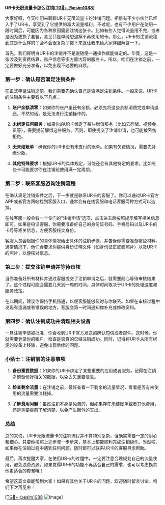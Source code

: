 **UR卡无限流量卡怎么注销[[TG💪+ @esim1088](https://t.me/s/esim1088)]**

大家好呀，今天咱们来聊聊UR卡无限流量卡的注销问题。相信有不少小伙伴已经入手了UR卡，享受到了它提供的超大流量福利。不过呢，也有不少用户在使用一段时间后，可能因为各种原因需要注销这张卡。比如有些人觉得流量用不完，或者是因为更换了套餐，甚至只是单纯想退掉不再使用的卡。那么，UR卡的注销流程到底是什么样的？会不会很复杂？接下来就让我来给大家详细解答一下。

首先，我们得明白UR卡的注销并不是说随便一通操作就能搞定的。毕竟，这是一张涉及到资费结算、账户信息等多方面内容的服务卡。所以，咱们在注销之前，一定要做好充分准备，以免出现不必要的麻烦。

### 第一步：确认是否满足注销条件

在正式申请注销之前，我们需要先确认自己是否满足注销条件。一般来说，UR卡的注销条件主要有以下几点：

1. **账户余额清零**：如果你的账户里还有余额，必须先将这些余额消费完或申请退还。不然的话，是无法进行注销操作的。
   
2. **未绑定任何服务**：如果你的UR卡绑定了某些增值服务（比如云存储、视频会员等），需要提前解绑这些服务。否则，即使提交了注销申请，也可能被系统拒绝。

3. **无未结账单**：确保你的UR卡没有未支付的账单。如果有欠费情况，需要先补缴欠款。

4. **其他特殊要求**：根据UR卡的具体规定，可能还会有其他特定的要求。比如有些卡可能要求你在注销前使用满一定周期。

### 第二步：联系客服咨询注销流程

在确认满足注销条件之后，下一步就是联系UR卡的客服了。你可以通过UR卡官方APP或者官方网站找到客服入口，通常会有在线客服和电话客服两种方式可以选择。

在线客服一般会有一个专门的“注销申请”选项，点击进去后按照提示填写相关信息即可。如果是电话客服，你需要准备好自己的身份证号码、手机号码以及UR卡的卡号等相关信息，方便客服核实身份。

客服人员会根据你的具体情况给出具体的注销步骤，并告诉你需要准备哪些材料。通常情况下，他们会要求你提供身份证明文件（如身份证正反面照片）以及UR卡的照片，以便核对信息。

### 第三步：提交注销申请并等待审核

当你准备好所有材料并通过客服提交了注销申请之后，就需要耐心等待审核结果了。这个过程可能会需要几天到一周的时间，具体时间取决于UR卡的处理速度和服务政策。

在此期间，建议你保持手机畅通，以便客服能够及时与你联系。如果在审核过程中发现有遗漏或者错误的地方，客服会第一时间通知你补充或修改资料。

### 第四步：确认注销成功并清理相关设备

一旦注销申请被批准，你会收到UR卡官方发送的确认短信或者邮件。这时候，你就需要登录你的账户，检查是否真的已经注销成功。同时，记得将UR卡从所有绑定的设备上移除，避免出现后续的问题。

### 小贴士：注销前的注意事项

1. **备份重要数据**：如果你的UR卡绑定了某些重要的应用或者服务，记得在注销之前备份好相关的数据，以免丢失重要信息。

2. **检查剩余流量**：在注销之前，最好查看一下剩余的流量情况，看看是否有未使用的流量需要消耗掉。

3. **了解费用问题**：虽然注销本身是免费的，但如果存在未结账单或者其他费用，还是需要提前了解清楚，以免产生额外的支出。

### 总结

总的来说，UR卡无限流量卡的注销流程并不算特别复杂，但确实需要一定的耐心和细心。只要你按照上述步骤一步步来，基本上都能顺利完成注销操作。当然啦，如果你在注销过程中遇到任何问题，随时都可以联系UR卡的客服寻求帮助。

最后，再次提醒大家，在使用UR卡的过程中，一定要注意合理规划自己的流量使用，避免浪费资源。如果觉得UR卡的功能不再适合自己的需求，也可以考虑换其他更适合的套餐哦！

希望这篇文章能帮到大家！如果有其他关于UR卡的问题，欢迎随时留言讨论。咱们下次再见啦！

[[TG💪+ @esim1088](https://t.me/s/esim1088) ![Image](https://i.postimg.cc/4NQfJmqS/Snipaste-2025-05-13-00-14-12.png)]